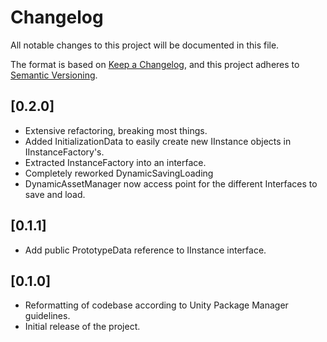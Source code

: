 # Changelog

All notable changes to this project will be documented in this file.

The format is based on [Keep a Changelog](https://keepachangelog.com/en/1.1.0/),
and this project adheres to [Semantic Versioning](https://semver.org/spec/v2.0.0.html).

## [0.2.0]

- Extensive refactoring, breaking most things.
- Added InitializationData to easily create new IInstance objects in IInstanceFactory's.
- Extracted InstanceFactory into an interface.
- Completely reworked DynamicSavingLoading
- DynamicAssetManager now access point for the different Interfaces to save and load.

## [0.1.1]

- Add public PrototypeData reference to IInstance interface.

## [0.1.0]

- Reformatting of codebase according to Unity Package Manager guidelines.
- Initial release of the project.
